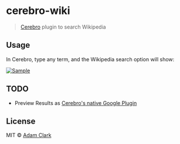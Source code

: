 # cerebro-wiki

> [Cerebro](https://cerebroapp.com) plugin to search Wikipedia

## Usage

In Cerebro, type any term, and the Wikipedia search option will show:

[![Sample](https://i.gyazo.com/364b75ee97c67efd41f9ceb922e7867b.gif)](https://gyazo.com/364b75ee97c67efd41f9ceb922e7867b)
## TODO

- Preview Results as [Cerebro's native Google Plugin](https://github.com/KELiON/cerebro/blob/master/app/main/plugins/core/google/index.js)

## License

MIT © [Adam Clark](https://github.com/adamclark64)
